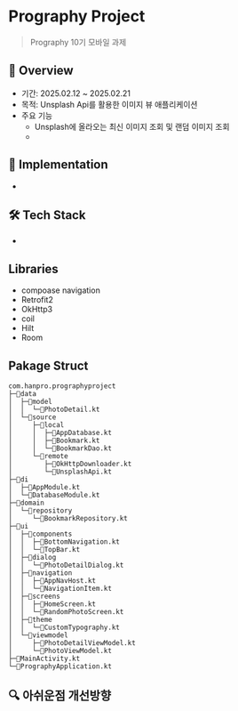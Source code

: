 # Prography Project
> Prography 10기 모바일 과제

## 📝 Overview
- 기간: 2025.02.12 ~ 2025.02.21
- 목적: Unsplash Api를 활용한 이미지 뷰 애플리케이션
- 주요 기능
  - Unsplash에 올라오는 최신 이미지 조회 및 랜덤 이미지 조회
  - 
## 🚀 Implementation
- 
## 🛠 Tech Stack
- 
## Libraries
- compoase navigation
- Retrofit2
- OkHttp3
- coil
- Hilt
- Room
## Pakage Struct
```
com.hanpro.prographyproject
├─📂data
│  ├─📂model
│  │  └─📄PhotoDetail.kt
│  └─📂source
│     ├─📂local
│     │  ├─📄AppDatabase.kt
│     │  ├─📄Bookmark.kt
│     │  └─📄BookmarkDao.kt
│     └─📂remote
│        ├─📄OkHttpDownloader.kt
│        └─📄UnsplashApi.kt
├─📂di
│  ├─📄AppModule.kt
│  └─📄DatabaseModule.kt
├─📂domain
│  └─📂repository
│     └─📄BookmarkRepository.kt
├─📂ui
│  ├─📂components
│  │  ├─📄BottomNavigation.kt
│  │  └─📄TopBar.kt
│  ├─📂dialog
│  │  └─📄PhotoDetailDialog.kt
│  ├─📂navigation
│  │  ├─📄AppNavHost.kt
│  │  └─📄NavigationItem.kt
│  ├─📂screens
│  │  ├─📄HomeScreen.kt
│  │  └─📄RandomPhotoScreen.kt
│  ├─📂theme
│  │  └─📄CustomTypography.kt
│  └─📂viewmodel
│     ├─📄PhotoDetailViewModel.kt
│     └─📄PhotoViewModel.kt
├─📄MainActivity.kt
└─📄PrographyApplication.kt
```
## 🔍 아쉬운점 개선방향


